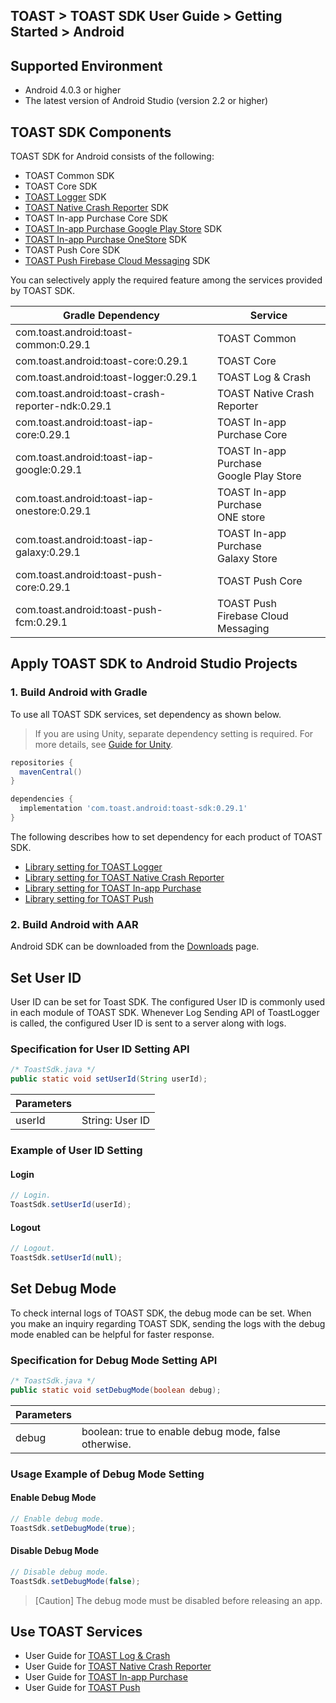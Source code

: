 ## TOAST > TOAST SDK User Guide > Getting Started > Android

## Supported Environment

* Android 4.0.3 or higher
* The latest version of Android Studio (version 2.2 or higher)

## TOAST SDK Components

TOAST SDK for Android consists of the following:

* TOAST Common SDK
* TOAST Core SDK
* [TOAST Logger](./log-collector-android) SDK
* [TOAST Native Crash Reporter](./log-collector-ndk) SDK
* TOAST In-app Purchase Core SDK
* [TOAST In-app Purchase Google Play Store](./iap-android) SDK
* [TOAST In-app Purchase OneStore](./iap-android) SDK
* TOAST Push Core SDK
* [TOAST Push Firebase Cloud Messaging](./push-android) SDK

You can selectively apply the required feature among the services provided by TOAST SDK.

| Gradle Dependency                           | Service           |
| ------------------------------------------- | ----------------- |
| com.toast.android:toast-common:0.29.1       | TOAST Common      |
| com.toast.android:toast-core:0.29.1         | TOAST Core        |
| com.toast.android:toast-logger:0.29.1       | TOAST Log & Crash |
| com.toast.android:toast-crash-reporter-ndk:0.29.1       | TOAST Native Crash Reporter |
| com.toast.android:toast-iap-core:0.29.1     | TOAST In-app Purchase Core |
| com.toast.android:toast-iap-google:0.29.1   | TOAST In-app Purchase <br>Google Play Store |
| com.toast.android:toast-iap-onestore:0.29.1 | TOAST In-app Purchase <br>ONE store |
| com.toast.android:toast-iap-galaxy:0.29.1 | TOAST In-app Purchase <br>Galaxy Store |
| com.toast.android:toast-push-core:0.29.1    | TOAST Push Core   |
| com.toast.android:toast-push-fcm:0.29.1    | TOAST Push <br>Firebase Cloud Messaging |

## Apply TOAST SDK to Android Studio Projects

### 1. Build Android with Gradle

To use all TOAST SDK services, set dependency as shown below.

> If you are using Unity, separate dependency setting is required.
> For more details, see [Guide for Unity](./getting-started-unity/#android).

```groovy
repositories {
  mavenCentral()
}

dependencies {
  implementation 'com.toast.android:toast-sdk:0.29.1'
}
```

The following describes how to set dependency for each product of TOAST SDK.

- [Library setting for TOAST Logger](./log-collector-android/#_1)
- [Library setting for TOAST Native Crash Reporter](./log-collector-ndk/#_1)
- [Library setting for TOAST In-app Purchase](./iap-android/#_2)
- [Library setting for TOAST Push](./push-android/#_2)

### 2. Build Android with AAR

Android SDK can be downloaded from the [Downloads](../../../Download/#toast-sdk) page.

## Set User ID

User ID can be set for Toast SDK.
The configured User ID is commonly used in each module of TOAST SDK.
Whenever Log Sending API of ToastLogger is called, the configured User ID is sent to a server along with logs.

### Specification for User ID Setting API

```java
/* ToastSdk.java */
public static void setUserId(String userId);
```

| Parameters | |
| -- | -- |
| userId | String: User ID|

### Example of User ID Setting

#### Login

```java
// Login.
ToastSdk.setUserId(userId);
```

#### Logout

```java
// Logout.
ToastSdk.setUserId(null);
```

## Set Debug Mode

To check internal logs of TOAST SDK, the debug mode can be set.
When you make an inquiry regarding TOAST SDK, sending the logs with the debug mode enabled can be helpful for faster response.

### Specification for Debug Mode Setting API

```java
/* ToastSdk.java */
public static void setDebugMode(boolean debug);
```

| Parameters | |
| -- | -- |
| debug | boolean: true to enable debug mode, false otherwise.|

### Usage Example of Debug Mode Setting

#### Enable Debug Mode

```java
// Enable debug mode.
ToastSdk.setDebugMode(true);
```

#### Disable Debug Mode

```java
// Disable debug mode.
ToastSdk.setDebugMode(false);
```

> [Caution] The debug mode must be disabled before releasing an app.

## Use TOAST Services

* User Guide for [TOAST Log & Crash](./log-collector-android)
* User Guide for [TOAST Native Crash Reporter](./log-collector-ndk)
* User Guide for [TOAST In-app Purchase](./iap-android)
* User Guide for [TOAST Push](./push-android)
